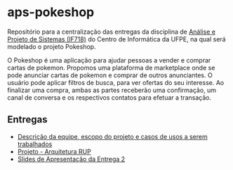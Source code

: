 # aps-pokeshop
Repositório para a centralização das entregas da disciplina de [Análise e Projeto de Sistemas (IF718)](https://sites.google.com/a/cin.ufpe.br/if718/home?authuser=0) do Centro de Informática da UFPE, na qual será modelado o projeto Pokeshop.

O Pokeshop é uma aplicação para ajudar pessoas a vender e comprar cartas de pokemon. Propomos uma plataforma de marketplace onde se pode anunciar cartas de pokemon e comprar de outros anunciantes. O usuário pode aplicar filtros de busca, para ver ofertas do seu interesse. Ao finalizar uma compra, ambas as partes receberão uma confirmação, um canal de conversa e os respectivos contatos para efetuar a transação.

## Entregas
- [Descrição da equipe, escopo do projeto e casos de usos a serem trabalhados](https://docs.google.com/document/d/1a0VwFsiX9OmZsXnkXJomK4IQiKDPnfu33Mu5f9UsE58/edit?usp=sharing)
- [Projeto - Arquitetura RUP](https://github.com/andreluisv/aps-pokeshop/tree/main/apspokeshop)
- [Slides de Apresentação da Entrega 2](https://docs.google.com/presentation/d/1S14ToXmCWmXgXrRutTKSucL5DDT_d91vFT9FpF0t8Tw/edit?usp=sharing)
